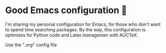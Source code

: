 # Good Emacs configuration 🤩

I'm sharing my personal configuration for Emacs, for those who don't want to spend time searching packages.
By the way, this configuration is optimizes for Python code and Latex managemen with AUCTeX.

Use the "*.org*" config file
